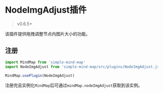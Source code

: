 # NodeImgAdjust插件

> v0.6.5+

该插件提供拖拽调整节点内图片大小的功能。

## 注册

```js
import MindMap from 'simple-mind-map'
import NodeImgAdjust from 'simple-mind-map/src/plugins/NodeImgAdjust.js'

MindMap.usePlugin(NodeImgAdjust)
```

注册完且实例化`MindMap`后可通过`mindMap.nodeImgAdjust`获取到该实例。